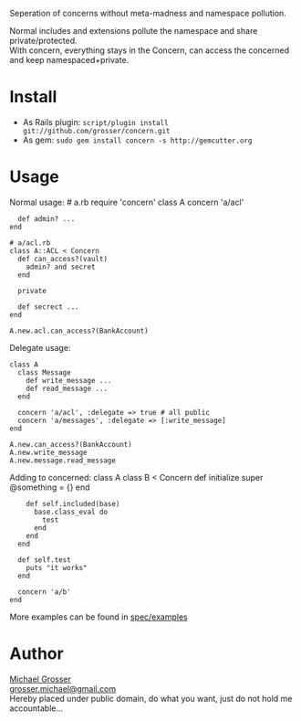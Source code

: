 Seperation of concerns without meta-madness and namespace pollution.  

Normal includes and extensions pollute the namespace and share private/protected.  
With concern, everything stays in the Concern, can access the concerned and keep namespaced+private.

Install
=======
 - As Rails plugin: `script/plugin install git://github.com/grosser/concern.git `
 - As gem: ` sudo gem install concern -s http://gemcutter.org `

Usage
=====
Normal usage:
    # a.rb
    require 'concern'
    class A
      concern 'a/acl'

      def admin? ...
    end

    # a/acl.rb
    class A::ACL < Concern
      def can_access?(vault)
        admin? and secret
      end

      private

      def secrect ...
    end

    A.new.acl.can_access?(BankAccount)

Delegate usage:

    class A
      class Message
        def write_message ...
        def read_message ...
      end

      concern 'a/acl', :delegate => true # all public
      concern 'a/messages', :delegate => [:write_message]
    end

    A.new.can_access?(BankAccount)
    A.new.write_message
    A.new.message.read_message

Adding to concerned:
    class A
      class B < Concern
        def initialize
          super
          @something = {}
        end

        def self.included(base)
          base.class_eval do
            test
          end
        end
      end

      def self.test
        puts "it works"
      end

      concern 'a/b'
    end

More examples can be found in [spec/examples](http://github.com/grosser/concern/tree/master/spec/examples)

Author
======
[Michael Grosser](http://pragmatig.wordpress.com)  
grosser.michael@gmail.com  
Hereby placed under public domain, do what you want, just do not hold me accountable...